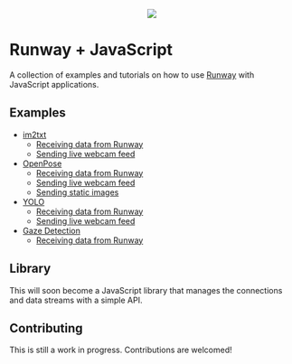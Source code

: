 <p align="center">
  <img src="https://runway.nyc3.digitaloceanspaces.com/assets/github/cover_runway_javascript_github.jpg">
</p>

# Runway + JavaScript

A collection of examples and tutorials on how to use [Runway](https://runwayml.com/) with JavaScript applications.

## Examples

- [im2txt](/im2txt)
  - [Receiving data from Runway](/im2txt/receivesOnly)
  - [Sending live webcam feed](/im2txt/sendWebcam)
- [OpenPose](/openpose)
  - [Receiving data from Runway](/openpose/receivesOnly)
  - [Sending live webcam feed](/openpose/sendWebcam)
  - [Sending static images](/openpose/sendImage)
- [YOLO](/yolo)
  - [Receiving data from Runway](/yolo/receivesOnly)
  - [Sending live webcam feed](/yolo/sendWebcam)
- [Gaze Detection](/gaze)
  - [Receiving data from Runway](/gaze/receivesOnly)

## Library

This will soon become a JavaScript library that manages the connections and data streams with a simple API. 

## Contributing

This is still a work in progress. Contributions are welcomed!

